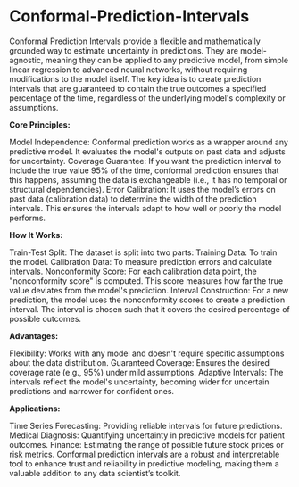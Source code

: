 # Conformal-Prediction-Intervals

Conformal Prediction Intervals provide a flexible and mathematically grounded way to estimate uncertainty in predictions. They are model-agnostic, meaning they can be applied to any predictive model, from simple linear regression to advanced neural networks, without requiring modifications to the model itself. The key idea is to create prediction intervals that are guaranteed to contain the true outcomes a specified percentage of the time, regardless of the underlying model's complexity or assumptions.

**Core Principles:**

Model Independence:
Conformal prediction works as a wrapper around any predictive model. It evaluates the model's outputs on past data and adjusts for uncertainty.
Coverage Guarantee:
If you want the prediction interval to include the true value 95% of the time, conformal prediction ensures that this happens, assuming the data is exchangeable (i.e., it has no temporal or structural dependencies).
Error Calibration:
It uses the model’s errors on past data (calibration data) to determine the width of the prediction intervals. This ensures the intervals adapt to how well or poorly the model performs.

**How It Works:**

Train-Test Split:
The dataset is split into two parts:
Training Data: To train the model.
Calibration Data: To measure prediction errors and calculate intervals.
Nonconformity Score:
For each calibration data point, the "nonconformity score" is computed. This score measures how far the true value deviates from the model's prediction.
Interval Construction:
For a new prediction, the model uses the nonconformity scores to create a prediction interval. The interval is chosen such that it covers the desired percentage of possible outcomes.

**Advantages:**

Flexibility: Works with any model and doesn't require specific assumptions about the data distribution.
Guaranteed Coverage: Ensures the desired coverage rate (e.g., 95%) under mild assumptions.
Adaptive Intervals: The intervals reflect the model's uncertainty, becoming wider for uncertain predictions and narrower for confident ones.

**Applications:**

Time Series Forecasting: Providing reliable intervals for future predictions.
Medical Diagnosis: Quantifying uncertainty in predictive models for patient outcomes.
Finance: Estimating the range of possible future stock prices or risk metrics.
Conformal prediction intervals are a robust and interpretable tool to enhance trust and reliability in predictive modeling, making them a valuable addition to any data scientist’s toolkit.
